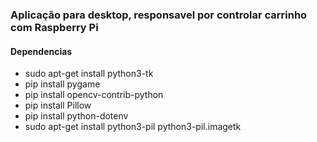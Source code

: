 
### Aplicação para desktop, responsavel por controlar carrinho com Raspberry Pi

#### Dependencias
* sudo apt-get install python3-tk
* pip install pygame
* pip install opencv-contrib-python
* pip install Pillow
* pip install python-dotenv
* sudo apt-get install python3-pil python3-pil.imagetk